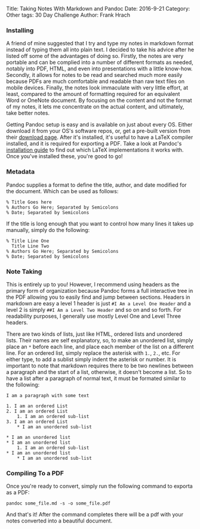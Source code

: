 Title: Taking Notes With Markdown and Pandoc
Date: 2016-9-21
Category: Other
tags: 30 Day Challenge
Author: Frank Hrach

### Installing
A friend of mine suggested that I try and type my notes in markdown format instead of typing them all into plain text. I decided to take his advice after he listed off some of the advantages of doing so. Firstly, the notes are very portable and can be complied into a number of different formats as needed, notably into PDF, HTML, and even into presentations with a little know-how. Secondly, it allows for notes to be read and searched much more easily because PDFs are much comfortable and readable than raw text files on mobile devices. Finally, the notes look immaculate with very little effort, at least, compared to the amount of formatting required for an equivalent Word or OneNote document. By focusing on the content and not the format of my notes, it lets me concentrate on the actual content, and ultimately, take better notes.


Getting Pandoc setup is easy and is available on just about every OS. Either download it from your OS's software repos, or, get a pre-built version from their [download page](https://github.com/jgm/pandoc/releases/tag/1.17.2). After it's installed, it's useful to have a LaTeX compiler installed, and it is required for exporting a PDF. Take a look at Pandoc's [installation guide](http://pandoc.org/installing.html) to find out which LaTeX implementations it works with. Once you've installed these, you're good to go!


### Metadata
Pandoc supplies a format to define the title, author, and date modified for the document. Which can be used as follows:

```
% Title Goes here
% Authors Go Here; Separated by Semicolons
% Date; Separated by Semicolons
```

If the title is long enough that you want to control how many lines it takes up manually, simply do the following:

```
% Title Line One
  Title Line Two
% Authors Go Here; Separated by Semicolons
% Date; Separated by Semicolons
```

### Note Taking
This is entirely up to you! However, I recommend using headers as the primary form of organization because Pandoc forms a full interactive tree in the PDF allowing you to easily find and jump between sections. Headers in markdown are easy a level 1 header is just `#I Am a Level One Header` and a level 2 is simply `##I Am a Level Two Header` and so on and so forth. For readability purposes, I generally use mostly Level One and Level Three headers.

There are two kinds of lists, just like HTML, ordered lists and unordered lists. Their names are self explanatory, so, to make an unordered list, simply place an `*` before each line, and place each member of the list on a different line. For an ordered list, simply replace the asterisk with `1.`, `2.`, etc. For either type, to add a sublist simply indent the asterisk or number. It is important to note that markdown requires there to be two newlines between a paragraph and the start of a list, otherwise, it doesn't become a list. So to have a list after a paragraph of normal text, it must be formated similar to the following:

```
I am a paragraph with some text

1. I am an ordered List
2. I am an ordered List
	1. I am an ordered sub-list
3. I am an ordered List
	* I am an unordered sub-list

* I am an unordered list
* I am an unordered list
	1. I am an ordered sub-list
* I am an unordered list
	* I am an unordered sub-list
```

### Compiling To a PDF

Once you're ready to convert, simply run the following command to exporta as a PDF:

```
pandoc some_file.md -s -o some_file.pdf
```

And that's it! After the command completes there will be a pdf with your notes converted into a beautiful document.
